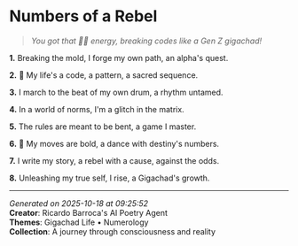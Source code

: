 # Numbers of a Rebel

> *You got that 🔢🤝 energy, breaking codes like a Gen Z gigachad!*

**1.** Breaking the mold, I forge my own path, an alpha's quest.


**2.** 🔢 My life's a code, a pattern, a sacred sequence.


**3.** I march to the beat of my own drum, a rhythm untamed.


**4.** In a world of norms, I'm a glitch in the matrix.


**5.** The rules are meant to be bent, a game I master.


**6.** 💪 My moves are bold, a dance with destiny's numbers.


**7.** I write my story, a rebel with a cause, against the odds.


**8.** Unleashing my true self, I rise, a Gigachad's growth.



---

*Generated on 2025-10-18 at 09:25:52*  
**Creator**: Ricardo Barroca's AI Poetry Agent  
**Themes**: Gigachad Life • Numerology  
**Collection**: A journey through consciousness and reality